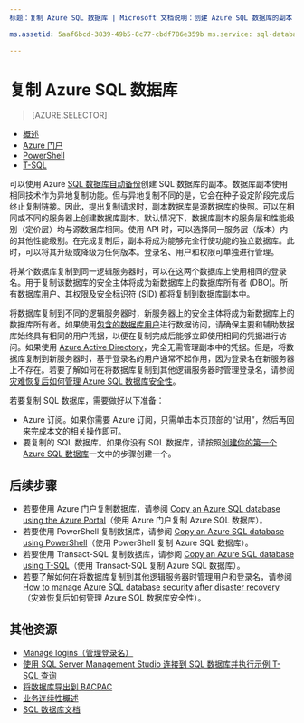 ```yaml
---
标题：复制 Azure SQL 数据库 | Microsoft 文档说明：创建 Azure SQL 数据库的副本 services: sql-database documentationcenter: '' author: anosov1960 manager: jhubbard editor: ''

ms.assetid: 5aaf6bcd-3839-49b5-8c77-cbdf786e359b ms.service: sql-database ms.devlang: NA ms.date: 10/24/2016 ms.author: sstein; sashan ms.workload: data-management ms.topic: article ms.tgt_pltfrm: NA

---
```

# 复制 Azure SQL 数据库

> [AZURE.SELECTOR]
- [概述](/documentation/articles/sql-database-copy/)
- [Azure 门户](/documentation/articles/sql-database-copy/)
- [PowerShell](/documentation/articles/sql-database-copy-powershell/)
- [T-SQL](/documentation/articles/sql-database-copy-transact-sql/)


可以使用 Azure [SQL 数据库自动备份](/documentation/articles/sql-database-automated-backups/)创建 SQL 数据库的副本。数据库副本使用相同技术作为异地复制功能。但与异地复制不同的是，它会在种子设定阶段完成后终止复制链接。因此，提出复制请求时，副本数据库是源数据库的快照。可以在相同或不同的服务器上创建数据库副本。默认情况下，数据库副本的服务层和性能级别（定价层）均与源数据库相同。使用 API 时，可以选择同一服务层（版本）内的其他性能级别。在完成复制后，副本将成为能够完全行使功能的独立数据库。此时，可以将其升级或降级为任何版本。登录名、用户和权限可单独进行管理。

将某个数据库复制到同一逻辑服务器时，可以在这两个数据库上使用相同的登录名。用于复制该数据库的安全主体将成为新数据库上的数据库所有者 (DBO)。所有数据库用户、其权限及安全标识符 (SID) 都将复制到数据库副本中。

将数据库复制到不同的逻辑服务器时，新服务器上的安全主体将成为新数据库上的数据库所有者。如果使用[包含的数据库用户](/documentation/articles/sql-database-manage-logins/)进行数据访问，请确保主要和辅助数据库始终具有相同的用户凭据，以便在复制完成后能够立即使用相同的凭据进行访问。如果使用 [Azure Active Directory](/documentation/articles/active-directory-whatis/)，完全无需管理副本中的凭据。但是，将数据库复制到新服务器时，基于登录名的用户通常不起作用，因为登录名在新服务器上不存在。若要了解如何在将数据库复制到其他逻辑服务器时管理登录名，请参阅[灾难恢复后如何管理 Azure SQL 数据库安全性](/documentation/articles/sql-database-geo-replication-security-config/)。

若要复制 SQL 数据库，需要做好以下准备：

- Azure 订阅。如果你需要 Azure 订阅，只需单击本页顶部的“试用”，然后再回来完成本文的相关操作即可。
- 要复制的 SQL 数据库。如果你没有 SQL 数据库，请按照[创建你的第一个 Azure SQL 数据库](/documentation/articles/sql-database-get-started/)一文中的步骤创建一个。

## 后续步骤
- 若要使用 Azure 门户复制数据库，请参阅 [Copy an Azure SQL database using the Azure Portal](/documentation/articles/sql-database-copy-portal/)（使用 Azure 门户复制 Azure SQL 数据库）。
- 若要使用 PowerShell 复制数据库，请参阅 [Copy an Azure SQL database using PowerShell](/documentation/articles/sql-database-copy-powershell/)（使用 PowerShell 复制 Azure SQL 数据库）。
- 若要使用 Transact-SQL 复制数据库，请参阅 [Copy an Azure SQL database using T-SQL](/documentation/articles/sql-database-copy-transact-sql/)（使用 Transact-SQL 复制 Azure SQL 数据库）。
- 若要了解如何在将数据库复制到其他逻辑服务器时管理用户和登录名，请参阅 [How to manage Azure SQL database security after disaster recovery](/documentation/articles/sql-database-geo-replication-security-config/)（灾难恢复后如何管理 Azure SQL 数据库安全性）。

## 其他资源

- [Manage logins（管理登录名）](/documentation/articles/sql-database-manage-logins/)
- [使用 SQL Server Management Studio 连接到 SQL 数据库并执行示例 T-SQL 查询](/documentation/articles/sql-database-connect-query-ssms/)
- [将数据库导出到 BACPAC](/documentation/articles/sql-database-export/)
- [业务连续性概述](/documentation/articles/sql-database-business-continuity/)
- [SQL 数据库文档](/documentation/services/sql-databases/)

<!---HONumber=Mooncake_Quality_Review_1215_2016-->